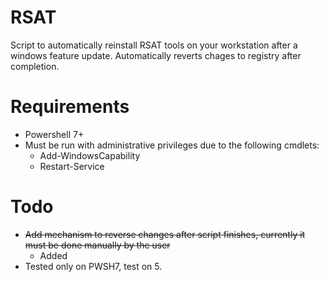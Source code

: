 # RSAT
Script to automatically reinstall RSAT tools on your workstation after a windows feature update. Automatically reverts chages to registry after completion.

# Requirements
* Powershell 7+
* Must be run with administrative privileges due to the following cmdlets:
  * Add-WindowsCapability
  * Restart-Service

# Todo
- ~~Add mechanism to reverse changes after script finishes, currently it must be done manually by the user~~
  - Added
- Tested only on PWSH7, test on 5.